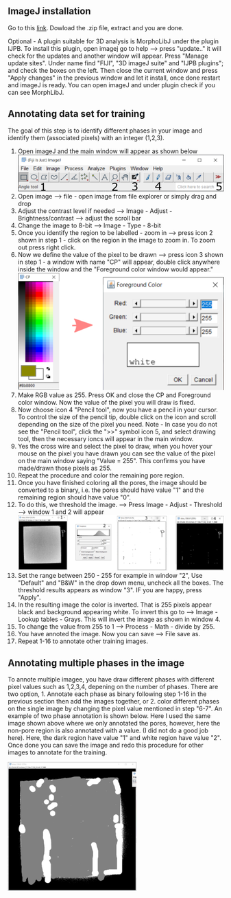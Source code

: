 ## ImageJ installation
Go to this [link](https://imagej.net/software/fiji/). Dowload the .zip file, extract and you are done. 

Optional - A plugin suitable for 3D analysis is MorphoLibJ under the plugin IJPB. To install this plugin, open imagej go to help --> press "update.." it will check for the updates and another window will appear. Press "Manage update sites". Under name find "FIJI", "3D imageJ suite" and "IJPB plugins"; and check the boxes on the left. Then close the current window and press "Apply changes" in the previous window and let it install, once done restart and imageJ is ready. You can open imageJ and under plugin check if you can see MorphLibJ.

## Annotating data set for training

The goal of this step is to identify different phases in your image and identify them (associated pixels) with an integer (1,2,3). 


1. Open imageJ and the main window will appear as shown below
<IMG SRC="ImageJ_main.png" title="ImageJ main window"><br>
2. Open image --> file - open image from file explorer or simply drag and drop
3. Adjust the contrast level if needed --> Image - Adjust - Brightness/contrast --> adjust the scroll bar
4. Change the image to 8-bit --> Image - Type - 8-bit
5. Once you identify the region to be labelled - zoom in --> press icon 2 shown in step 1 - click on the region in the image to zoom in. To zoom out press right click.
6. Now we define the value of the pixel to be drawn --> press icon 3 shown in step 1 - a window with name "CP" will appear, double click anywhere inside the window and the "Foreground color window would appear." <br>
<IMG SRC="CP.png" title="ImageJ CP window"><br>
7. Make RGB value as 255. Press OK and close the CP and Foreground color window. Now the value of the pixel you will draw is fixed.
8. Now choose icon 4 "Pencil tool", now you have a pencil in your cursor. To control the size of the pencil tip, double click on the icon and scroll depending on the size of the pixel you need.
Note - In case you do not see the "Pencil tool", click the ">>" symbol icon 5, and select drawing tool, then the necessary ioncs will appear in the main window.
9. Yes the cross wire and select the pixel to draw, when you hover your mouse on the pixel you have drawn you can see the value of the pixel on the main window saying "Value = 255". This confirms you have made/drawn those pixels as 255.
10. Repeat the procedure and color the remaining pore region.
11. Once you have finished coloring all the pores, the image should be converted to a binary, i.e. the pores should have value "1" and the remaining region should have value "0".
12. To do this, we threshold the image. --> Press Image - Adjust - Threshold --> window 1 and 2 will appear
 <IMG SRC="Threshold.png" title="Threshold window"><br>
13. Set the range between 250 - 255 for example in window "2", Use "Default" and "B&W" in the drop down menu, uncheck all the boxes. The threshold results appears as window "3". IF you are happy, press "Apply".
14. In the resulting image the color is inverted. That is 255 pixels appear black and background appearing white. To invert this go to --> Image - Lookup tables - Grays. This will invert the image as shown in window 4.
15. To change the value from 255 to 1 --> Process - Math - divide by 255. 
16. You have annoted the image. Now you can save --> File save as.
17. Repeat 1-16 to annotate other training images.

## Annotating multiple phases in the image
 To annote multiple imagee, you have draw different phases with different pixel values such as 1,2,3,4, depening on the number of phases. There are two option, 1. Annotate each phase as binary following step 1-16 in the previous section then add the images together, or 2. color different phases on the single image by changing the pixel value mentioned in step "6-7". An example of two phase annotation is shown below. Here I used the same image shown above where we only annotated the pores, however, here the non-pore region is also annotated with a value. (I did not do a good job here). Here, the dark region have value "1" and white region have value "2". Once done you can save the image and redo this procedure for other images to annotate for the training.
  
 <IMG SRC="Two_phase.png" title="Threshold window" height="300" width="300"><br>
  
